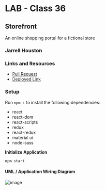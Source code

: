 # LAB - Class 36

## Storefront

An online shopping portal for a fictional store

### Jarrell Houston

### Links and Resources

- [Pull Request](https://github.com/Jarrell28/storefront/pull/1)
- [Deployed Link](https://sleepy-benz-76cc26.netlify.app/)

### Setup

Run ``` npm i ``` to install the following dependencies:

 - react
 - react-dom
 - react-scripts
 - redux
 - react-redux
 - material ui
 - node-sass
 
 **Initialize Application**

``` npm start ```
 

#### UML / Application Wiring Diagram

![image](https://user-images.githubusercontent.com/33704616/121100425-6f01c500-c7bf-11eb-9e3c-18ea9324b197.png)



